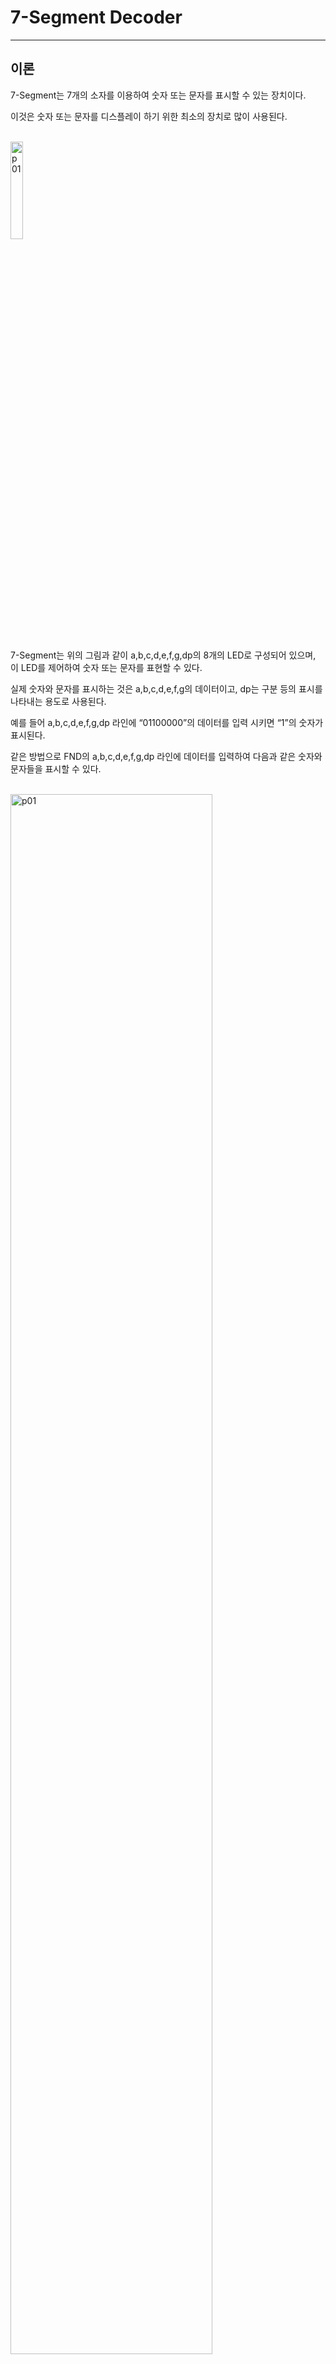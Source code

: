 # 7-Segment Decoder
---
## 이론

7-Segment는 7개의 소자를 이용하여 숫자 또는 문자를 표시할 수 있는 장치이다. 

이것은 숫자 또는 문자를 디스플레이 하기 위한 최소의 장치로 많이 사용된다. 

<br>
<img src="./pds/fnda01.png" alt="p01" style="width: 20%;"><br>
<br>

7-Segment는 위의 그림과 같이 a,b,c,d,e,f,g,dp의 8개의 LED로 구성되어 있으며, 이 LED를 제어하여 숫자 또는 문자를 표현할 수 있다.

실제 숫자와 문자를 표시하는 것은 a,b,c,d,e,f,g의 데이터이고, dp는 구분 등의 표시를 나타내는 용도로 사용된다.

 예를 들어 a,b,c,d,e,f,g,dp 라인에 “01100000”의 데이터를 입력 시키면 “1”의 숫자가 표시된다. 
 
 같은 방법으로 FND의 a,b,c,d,e,f,g,dp 라인에 데이터를 입력하여 다음과 같은 숫자와 문자들을 표시할 수 있다.

<br>
<img src="./pds/fnda02.png" alt="p01" style="width: 80%;"><br>
<br>

다음의 표는 위의 16개의 숫자와 문자를 표시하기 위한 7-Segment 디코더 데이터이다. 

|Display||a|b|c|d|e|f|g|dp|
|:---:|:---:|:---:|:---:|:---:|:---:|:---:|:---:|:---:|:---:|
|0||1|1|1|1|1|1|0|0|
|1||0|1|1|0|0|0|0|0|
|2||1|1|0|1|1|0|1|0|
|3||1|1|1|1|0|0|1|0|
|4||0|1|1|0|0|1|1|0|
|5||1|0|1|1|0|1|1|0|
|6||1|0|1|1|1|1|1|0|
|7||1|1|1|0|0|0|0|0|
|8||1|1|1|1|1|1|1|0|
|9||1|1|1|1|0|1|1|0|
|A||1|1|1|0|1|1|1|0|
|B||0|1|1|1|1|0|0|0|
|C||1|0|0|1|1|1|0|0|
|D||0|1|1|1|1|0|1|0|
|E||1|0|0|1|1|1|1|0|
|F||1|0|0|0|1|1|1|0|

<br>

제어되는 신호가 많기 때문에, 일반적으로 7-Segment 디코더를 사용한다. 

많이 사용되는 TTL 중 7448는 4비트 BCD 입력을 7-Segment에 10진수를 표시하기 위한 데이터로 변경하는 디코더이다. 


<img src="./pds/fnd01.png" alt="p01" style="width: 80%;"><br>
<br>

이 IC가 동작하는 진리표는 아래와 같다. 

|Display|A3|A2|A1|A0||a|b|c|d|e|f|g|dp|
|:---:|:---:|:---:|:---:|:---:|:---:|:---:|:---:|:---:|:---:|:---:|:---:|:---:|:---:|
|0|0|0|0|0||1|1|1|1|1|1|0|0|
|1|0|0|0|1||0|1|1|0|0|0|0|0|
|2|0|0|1|0||1|1|0|1|1|0|1|0|
|3|0|0|1|1||1|1|1|1|0|0|1|0|
|4|0|1|0|0||0|1|1|0|0|1|1|0|
|5|0|1|0|1||1|0|1|1|0|1|1|0|
|6|0|1|1|0||1|0|1|1|1|1|1|0|
|7|0|1|1|1||1|1|1|0|0|0|0|0|
|8|1|0|0|0||1|1|1|1|1|1|1|0|
|9|1|0|0|1||1|1|1|1|0|1|1|0|

---
## **실습 목표**

다음의 회로를 설계하여 실험해 보자.

<br>

<img src="./pds/fnd03.png" alt="p03" style="width: 80%;">


<br>

이 회로의 동작 진리표은 다음과 같다. 

TTL 7448의 진리표

|Display|i3|i2|i1|i0||a|b|c|d|e|f|g|dp|
|:---:|:---:|:---:|:---:|:---:|:---:|:---:|:---:|:---:|:---:|:---:|:---:|:---:|:---:|
|0|0|0|0|0||1|1|1|1|1|1|0|0|
|1|0|0|0|1||0|1|1|0|0|0|0|0|
|2|0|0|1|0||1|1|0|1|1|0|1|0|
|3|0|0|1|1||1|1|1|1|0|0|1|0|
|4|0|1|0|0||0|1|1|0|0|1|1|0|
|5|0|1|0|1||1|0|1|1|0|1|1|0|
|6|0|1|1|0||1|0|1|1|1|1|1|0|
|7|0|1|1|1||1|1|1|0|0|0|0|0|
|8|1|0|0|0||1|1|1|1|1|1|1|0|
|9|1|0|0|1||1|1|1|1|0|1|1|0|

<br>

SACT 장비에서 확인하기 위하여 연결된 장치는 다음과 같다. 

|I3|I2|I1|I0||A|B|C|D|E|F|G|
|:---:|:---:|:---:|:---:|:---:|:---:|:---:|:---:|:---:|:---:|:---:|:---:|
|S7|S6|S5|S4||SEG_A|SEG_B|SEG_C|SEG_D|SEG_E|SEG_F|SEG_G|

<br>

도면에 나와 있는 COM7, COM[6:0]은 7-SEGMENT의 표시되는 위치를 위해 설정한 것으로 8개의 7-Segment 중 첫 번째에 표시되도록 설정하는 부분이다. 

<br>
<img src="./pds/sact-fnd.png" alt="sact-fnd" style="width: 60%;">

<br>



### **설계**

1. 실험을 위해 프로젝트 파일 <a href="./pds/BCD2SEG.zip" download>BCD2SEG.zip</a>을 준비한다. 
<br>

2. 다운로드된 프로젝트의 압축 파일을 d:\work 이동시킨 후, 압축을 푼다.

3. Quartus II를 실행키고, File> Open Project 메뉴를 선택한다. 

<br>

4. 위에서 압축을 푼 위치인, d:\work\BCD2SEG 폴더로 이동 후,BCD2SEG 프로젝트를 OPEN한다. 

<br>

5. File > Open 메뉴를 선택하여 BCD2SEG.bdf 파일을 불러오거나, 프로젝트 왼쪽의 BCD2SEG 부분을 마우스로 더블 클릭한다. 

<br>

6. 아래 그림과 같이 미완성된 도면이 보이는데, 실습 목표에서 설명한 도면으로 완성시키자. 

<img src="./pds/fnd05.png" alt="p05" style="width: 80%;"><br>

<img src="./pds/fnd03.png" alt="p01" style="width: 80%;"><br>

7. 7448 심볼을 불러오고, wire로 심볼을 연결시켜 회로를 완성시킨다.  

<img src="./pds/fnd06.png" alt="p08" style="width: 80%;"><br>

7448 심볼을 마우스로 더블 클릭하면 7448내에 설계된 도면을 확인할 수 있다. 


<img src="./pds/fnd07.png" alt="p08" style="width: 50%;"><br>

<br>

<img src="./pds/fnd07a.png" alt="p08" style="width: 80%;"><br>

<br>



### **컴파일**


8. File > Save 메뉴를 선택하여 저장하고, Processing > Start Compilation 메뉴를 선택하여 컴파일을 진행한다. 

이 컴파일 과정은 설계한 논리 회로에 오류가 없는 지를 검증하고, 프로그래밍 파일과 시뮬레이션 파일을 만드는 과정이다. 

<br><br>


### **시뮬레이션**

9. 컴파일 완료 후, File > Open 메뉴를 선택하고, 나타나는 Open File 창에서 오른쪽 아래 부분의 File Type을 All File(*.*)로 변경한 후, Waveform.vwf 파일을 선택한다. 

10. 아래 그림과 같이 Waveform 창에서, Simulation > Run Functiona Simulation 메뉴를 선택하여 Functional Simulation을 진행하여, 결과를 확인한다. 

<img src="./pds/ex10.png" alt="p11" style="width: 70%;"><br>

<img src="./pds/fnd08.png" alt="p10" style="width: 80%;"><br>
<br>

### **하드웨어 동작 확인**

11. SACT 장비를 준비한다. USB 케이블과 파워 케이블을 연결하고, 전원 스위치를 눌러 장비에 전원을 인가시킨다. 

12. Quartus 소프트웨어에서 Tool > Programmer 메뉴를 선택한다.

13. Programmer창의 Hardware Setup이 USB Blaster가 연결되어 있는지 확인하고, Start 버튼을 눌러 프로그래밍 하고 장비에서 동작을 확인한다. 

<br>

14. 슬라이드 스위치를 동작시키고, 7-Segment에 출력된 결과를 확인해 보자.


SACT 장비에서 확인하기 위하여 연결된 장치는 다음과 같다. 

|I3|I2|I1|I0||A|B|C|D|E|F|G|
|:---:|:---:|:---:|:---:|:---:|:---:|:---:|:---:|:---:|:---:|:---:|:---:|
|S7|S6|S5|S4||SEG_A|SEG_B|SEG_C|SEG_D|SEG_E|SEG_F|SEG_G|


<br>
<img src="./pds/sact-fnd.png" alt="sact-fnd" style="width: 60%;">

<br>


 









